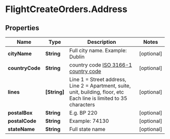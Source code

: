 # FlightCreateOrders.Address

## Properties

Name | Type | Description | Notes
------------ | ------------- | ------------- | -------------
**cityName** | **String** | Full city name. Example: Dublin | [optional] 
**countryCode** | **String** | country code [ISO 3166-1 country code](https://en.wikipedia.org/wiki/ISO_3166-1_alpha-2) | [optional] 
**lines** | **[String]** | Line 1 &#x3D; Street address, Line 2 &#x3D; Apartment, suite, unit, building, floor, etc  Each line is limited to 35 characters | [optional] 
**postalBox** | **String** | E.g. BP 220 | [optional] 
**postalCode** | **String** | Example: 74130 | [optional] 
**stateName** | **String** | Full state name | [optional] 


